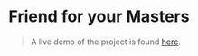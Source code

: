 # Friend for your Masters

> A live demo of the project is found [here](https://masters-273323.web.app/).
